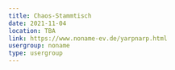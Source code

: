 ```yaml
---
title: Chaos-Stammtisch
date: 2021-11-04
location: TBA
link: https://www.noname-ev.de/yarpnarp.html
usergroup: noname
type: usergroup
---
```

